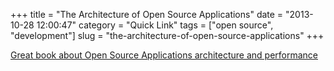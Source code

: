 +++
title = "The Architecture of Open Source Applications"
date = "2013-10-28 12:00:47"
category = "Quick Link"
tags = ["open source", "development"]
slug = "the-architecture-of-open-source-applications"
+++

[Great book about Open Source Applications architecture and performance](http://aosabook.org/)
